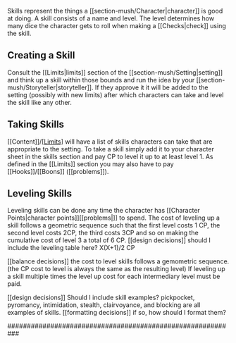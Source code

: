 Skills represent the things a [[section-mush/Character|character]] is good at doing. A skill consists of a name and level. The level determines how many dice the character gets to roll when making a [[Checks|check]] using the skill.

## Creating a Skill
Consult the [[Limits|limits]] section of the [[section-mush/Setting|setting]] and think up a skill within those bounds and run the idea by your [[section-mush/Storyteller|storyteller]]. If they approve it it will be added to the setting (possibly with new limits) after which characters can take and level the skill like any other.

## Taking Skills
[[Content]]/[[Limits]]([[problems]]) will have a list of skills characters can take that are appropriate to the setting. To take a skill simply add it to your character sheet in the skills section and pay CP to level it up to at least level 1. As defined in the [[Limits]] section you may also have to pay [[Hooks]]/[[Boons]] ([[problems]]).

## Leveling Skills
Leveling skills can be done any time the character has [[Character Points|character points]][[problems|]] to spend. The cost of leveling up a skill follows a geometric sequence such that the first level costs 1 CP, the second level costs 2CP, the third costs 3CP and so on making the cumulative cost of level 3 a total of 6 CP.
[[design decisions]] should I include the leveling table here? X(X+1)/2 CP

[[balance decisions]] the cost to level skills follows a gemometric sequence. (the CP cost to level is always the same as the resulting level) If leveling up a skill multiple times the level up cost for each intermediary level must be paid.

[[design decisions]] Should I include skill examples? pickpocket, pyromancy, intimidation, stealth, clairvoyance, and blocking are all examples of skills. [[formatting decisions]] if so, how should I format them?

###########################################################
